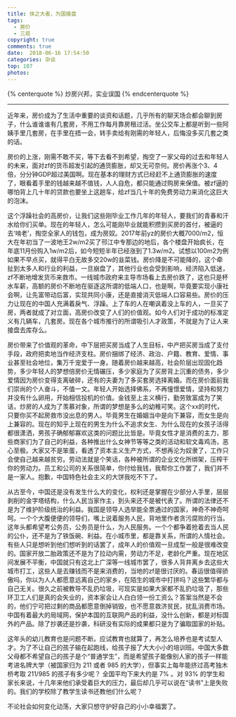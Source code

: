 ```yaml
---
title: 侠之大者，为国接盘
tags:
  - 房价
  - 三观
copyright: true
comments: true
date:  2018-06-16 17:54:50
categories: 杂谈
top: 107
photos:
---
```


{% centerquote %} 
炒房兴邦，实业误国
{% endcenterquote %}

---
<!-- more -->

近年来，房价成为了生活中重要的谈资和话题，几乎所有的聊天场合都会聊到房子，什么谁谁谁有几套房，不用工作每月靠房租过活。坐公交车上都是听到一些阿姨手里几套房，在手里在捂一会，转手卖给有刚需的年轻人，后悔没多买几套之类的话。

房价的上涨，刚需不敢不买，等下去看不到希望，掏空了一家父母的过去和年轻人的未来，面对zf的货币超发引起的通货膨胀，却又无可奈何。房价再涨个3、4倍，分分钟GDP超过美国啊。现在基本的理财方式已经赶不上通货膨胀的速度了，眼看着手里的钱越来越不值钱，人人自危，都只能通过购房来保值。被zf逼的哪怕背上几十年的贷款也要坐上这趟车，给zf当几十年的免费劳动力来消化这巨大的泡沫。

这个浮躁社会的高房价，让我们这些刚毕业工作几年的年轻人，要我们的青春和汗水给你们买单。现在的年轻人，怎么可能刚毕业就能积攒到买房的首付，被逼的去‘啃老’，掏空全家人的钱包，成为房奴。2017年前yz的房价大概7000/m2，恒大在年初当了一波地王2w/m2买了邗江中专那边的地后，各个楼盘开始疯长，在年底11月份购入1w/m2后，如今短短半年已经涨到了1.3w/m2。试想以100m2为例如果不早点买，就得平白无故多交20w的韭菜钱。房价降是不可能降的，这个牵扯到太多人和行业的利益，一旦崩盘了，其他行业也会受到影响，经济陷入低迷，zf不断地增发货币来救市。一线城市政府来主导市场看上去房价跌了，这也只是杯水车薪，高额的房价不断地在驱逐这所谓的低端人口，也是啊，毕竟要实现小康社会啊，让先富带动后富，实现共同小康，还是直接消灭低端人口容易些。房价的压力让现在的中国人充满着戾气、浮躁。上了车的人在嘲讽着没上车的人，一旦买了房，两者就成了对立面，高房价改变了人们的价值观。如今人们对于成功的标准定义有几辆车，几套房。现在各个城市推行的所谓吸引人才政策，不就是为了让人来接盘去库存么。

房价带来了价值观的革命，中下层把买房当成了人生目标，中产把买房当成了支付手段，政府把卖地当作经济支柱。房价捆绑了经济、政治、户籍、教育、爱情、事业甚至社会地位，集万千宠爱于一身。随着房价越来越高，社会阶层出现固化趋势，多少年轻人的梦想倍房价无情碾压，多少家庭为了买房背上沉重的债务，多少爱情因为房价变得支离破碎，还有的夫妻为了多买套房选择离婚。而在房价面前我们崇尚的个人奋斗，不值一文。年轻人开始选择佛系，不再憧憬爱情，坚持和努力并没有什么卵用，开始相信投机的价值。金钱至上主义横行，勤劳致富成为了笑话，炒房的人成为了羡慕对象，所谓的梦想是多么的幼稚可笑。这个xx的时代，只要你买不起房救市没出息的男人。毕竟男生在婚姻当中是向下兼容，而女生是向上兼容的。现在的知乎上现在的男生为什么不追求女生、为什么现在的女孩子活得都很潇洒，男孩子确郁郁寡欢这类的问题比比皆是。毕竟女性才是消费的主力，那些商家们为了自己的利益，各种推出什么女神节等等之类的活动和软文毒鸡汤，恶心至极。大家又不是笨蛋，看透了资本主义生产方式，不想再沦为奴隶了，工作只会使自己越来越贫穷。劳动法就是个笑话，各种被所谓的企业文化所绑架，压榨干你的劳动力。员工和公司的关系很简单，你付给我钱，我帮你工作罢了，我们并不是一家人。抱歉，中国特色社会主义的大饼我吃不下了。

从古至今，中国还是没有发生什么大的变化，权利还是掌握在少部分人手里，层层剥削的金字塔结构，什么人民当家作主，到头来还不是被代表了。所谓的法律还不是为了维护阶级统治的利益。我国是领导人选举能全票通过的国家，神奇不神奇呵呵。一个个大腹便便的领导们，嘴上说着服务人民，背地里作者贪污腐败的行当。这年头都希望考公务员，公务员是什么，为人民服务。一个个都争着抢着去当人民的公仆，还不是为了铁饭碗、利益。在小城市里，都是靠关系，所谓的人情社会。有些人只是想听到他们想听到的话罢了，成年人的价值观一旦成型一般是很难改变的。国家开放二胎政策还不是为了拉动内需，劳动力不足，老龄化严重。现在地区间发展不平衡，中国就只有这北上广深等一线城市罢了，很多人背井离乡去这些大城市打工，这些人是去赚钱而不是来消费的，当地的zf是很讨厌的。春运很值得骄傲吗，你以为人人都愿意远离自己的家乡，在陌生的城市中打拼吗？这些繁华都与自己无关。很久之前被教导不乱扔垃圾，可现实是如果大家都不乱扔垃圾了，那些环卫工人们是真的会失业的，资本家会让人白白领一份工资么？答案当然是不会的，他们宁可把过剩的商品都愿意倒掉销毁，也不愿意救济贫民，扰乱消费市场。中国有着最大的局域网，保护本国的互联网产品的利益，没什么创新，都是对标国外的产品。除了抄袭还是抄袭，科研没有实际的成果都只是为了骗取国家的补贴。

这年头的幼儿教育也是问题不断。应试教育也就算了，再怎么培养也是考试型人才。为了不让自己的孩子输在起跑线，给孩子报了大大小小的培训班。中国大多数父母都不希望自己的孩子是个“普通学生”，而是希望孩子能像别人家的孩子一样能考进名牌大学（被国家归为 211 或者 985 的大学），但事实上每年能挤过高考独木桥考取 211/985 的孩子有多少呢？ 全国平均下来大约是 7% 。对 93% 的学生和家长来说，十几年来他们承受着巨大的压力，最后却几乎可以说在“读书”上是失败的。我们的学校除了教学生读书还教他们什么呢？

不论社会如何变化动荡，大家只想守护好自己的小小幸福罢了。

